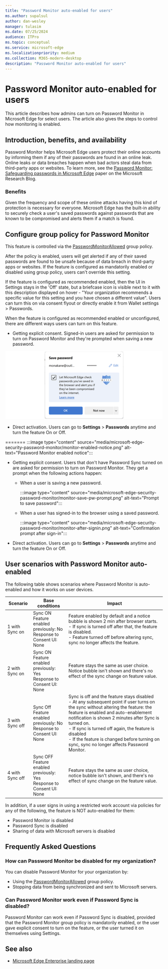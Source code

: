 ```yaml
---
title: "Password Monitor auto-enabled for users"
ms.author: supalsul
author: dan-wesley
manager: tulasim
ms.date: 07/25/2024
audience: ITPro
ms.topic: conceptual
ms.service: microsoft-edge
ms.localizationpriority: medium
ms.collection: M365-modern-desktop
description: "Password Monitor auto-enabled for users"
---
```


# Password Monitor auto-enabled for users

This article describes how admins can turn on Password Monitor in Microsoft Edge for select users. The article also gives the steps to control how monitoring is enabled.

## Introduction, benefits, and availability

Password Monitor helps Microsoft Edge users protect their online accounts by informing them if any of their passwords are found in an online leak. Online leaks or data breaches happen when bad actors steal data from third-party apps or websites. To learn more, see the [Password Monitor: Safeguarding passwords in Microsoft Edge](https://www.microsoft.com/research/blog/password-monitor-safeguarding-passwords-in-microsoft-edge/)  paper on the Microsoft Research Blog.

### Benefits

Given the frequency and scope of these online attacks having this kind of protection is necessary for everyone. Microsoft Edge has the built-in ability to securely check a user's saved passwords against passwords that are known to be compromised and alerts them if a match is found.  

## Configure group policy for Password Monitor

This feature is controlled via the [PasswordMonitorAllowed](./microsoft-edge-policies.md#passwordmonitorallowed) group policy.

After the policy is enabled, users will get alerted if any of their saved passwords are found to be unsafe because of data breach in third-party apps or websites. If the feature is configured as mandatorily enabled or disabled using group policy, users can't override this setting.

If the feature is configured as recommended enabled, then the UI in Settings stays in the 'Off' state, but a briefcase icon is visible next to it with this description displayed on hover - "Your organization recommends a specific value for this setting and you have chosen a different value". Users can turn this on via consent flyout or directly enable it from Wallet settings > Passwords.

When the feature is configured as recommended enabled or unconfigured, there are different ways users can turn on this feature.

- Getting explicit consent. Signed-in users are asked for permission to turn on Password Monitor and they're prompted when saving a new password.
<!-- insert screenshot here -->
![Prompt to save password](media/microsoft-edge-security-password-monitor/password-monitor-consent.png)

- Direct activation. Users can go to **Settings** > **Passwords** anytime and turn the feature On or Off.

=======
  :::image type="content" source="media/microsoft-edge-security-password-monitor/monitor-enabled-notice.png" alt-text="Password Monitor enabled notice":::

-  Getting explicit consent. Users that don't have Password Sync turned on are asked for permission to turn on Password Monitor. They get a prompt when the following actions happen:
   - When a user is saving a new password.
 
     :::image type="content" source="media/microsoft-edge-security-password-monitor/monitor-save-pw-prompt.png" alt-text="Prompt to save password":::

   - When a user has signed-in to the browser using a saved password.
  
     :::image type="content" source="media/microsoft-edge-security-password-monitor/monitor-after-signin.png" alt-text="Confirmation prompt after sign-in":::
   
- Direct activation. Users can go to **Settings** > **Passwords** anytime and turn the feature On or Off.

## User scenarios with Password Monitor auto-enabled

The following table shows scenarios where Password Monitor is auto-enabled and how it works on user devices.

| Scenario | Base conditions | Impact |
|--|--|--|
| 1 with Sync on | Sync ON<br>Feature enabled previously: No<br>Response to Consent UI: None | Feature enabled by default and a notice bubble is shown 2 min after browser starts.<br>- If sync is turned off after that, the feature is disabled.<br>-  Feature turned off before altering sync, sync no longer affects the feature.   |
| 2 with Sync on | Sync ON<br>Feature enabled previously: Yes<br>Response to Consent UI: None | Feature stays the same as user choice.  Notice bubble isn't shown and there's no effect of the sync change on feature value.|
| 3 with Sync off | Sync Off<br>Feature enabled previously: No<br>Response to Consent UI: None | Sync is off and the feature stays disabled<br>- At any subsequent point if user turns on the sync without altering the feature: the feature is enabled and auto-enablement notification is shown 2 minutes after Sync is turned on. <br> - If sync is turned off again, the  feature is disabled <br>- If the feature is changed before turning on sync, sync no longer affects Password Monitor.  |  
| 4 with Sync off | Sync OFF<br>Feature enabled previously: Yes<br>Response to Consent UI: None | Feature stays the same as user choice, notice bubble isn't shown, and there's no effect of sync change on the feature value.  |

In addition, if a user signs in using a restricted work account via policies for any of the following, the feature is NOT auto-enabled for them:

- Password Monitor is disabled  
- Password Sync is disabled
- Sharing of data with Microsoft servers is disabled

## Frequently Asked Questions

### How can Password Monitor be disabled for my organization?

You can disable Password Monitor for your organization by:

- Using the [PasswordMonitorAllowed](/deployedge/microsoft-edge-policies#passwordmonitorallowed) group policy.
- Stopping data from being synchronized and sent to Microsoft servers.

### Can Password Monitor work even if Password Sync is disabled?

Password Monitor can work even if Password Sync is disabled, provided that the Password Monitor group policy is mandatorily enabled, or the user gave explicit consent to turn on the feature, or the user turned it on themselves using Settings.

## See also

- [Microsoft Edge Enterprise landing page](https://aka.ms/EdgeEnterprise)